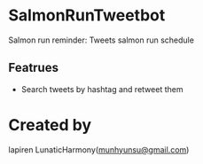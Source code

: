 # SalmonRunTweetbot
Salmon run reminder: Tweets salmon run schedule

## Featrues
- Search tweets by hashtag and retweet them


# Created by
lapiren
LunaticHarmony(munhyunsu@gmail.com)

